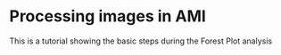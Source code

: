# Processing images in AMI

This is a tutorial showing the basic steps during the Forest Plot analysis


